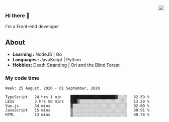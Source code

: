 <img align='right' src="https://github-readme-stats.vercel.app/api?username=strugglebak&show_icons=true">

### Hi there 👋

I'm a Front-end developer

## About

-  **Learning :** NodeJS | Go
-  **Languages :** JavaScript | Python
-  **Hobbies:** Death Stranding | Ori and the Blind Forest

### My code time

<!--START_SECTION:waka-->
```text
Week: 25 August, 2020 - 01 September, 2020

TypeScript   24 hrs 1 min    ████████████████████▓░░░░   82.59 % 
LESS         3 hrs 50 mins   ███▒░░░░░░░░░░░░░░░░░░░░░   13.20 % 
Vue.js       34 mins         ▓░░░░░░░░░░░░░░░░░░░░░░░░   02.00 % 
JavaScript   15 mins         ▒░░░░░░░░░░░░░░░░░░░░░░░░   00.91 % 
HTML         13 mins         ▒░░░░░░░░░░░░░░░░░░░░░░░░   00.78 % 
```
<!--END_SECTION:waka-->
